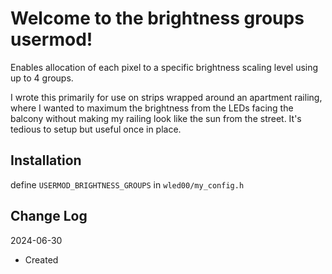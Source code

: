 # Welcome to the brightness groups usermod!

Enables allocation of each pixel to a specific brightness scaling level using up to 4 groups.

I wrote this primarily for use on strips wrapped around an apartment railing, where I wanted to maximum the brightness from the LEDs facing the balcony without making my railing look like the sun from the street. It's tedious to setup but useful once in place.

## Installation

define `USERMOD_BRIGHTNESS_GROUPS` in `wled00/my_config.h`

## Change Log

2024-06-30

- Created
